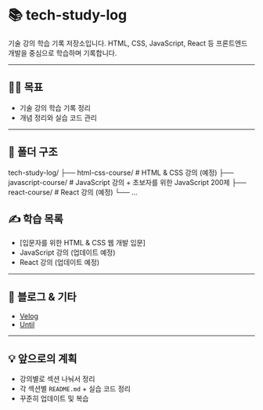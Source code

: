 # 📚 tech-study-log

기술 강의 학습 기록 저장소입니다.
HTML, CSS, JavaScript, React 등 프론트엔드 개발을 중심으로 학습하며 기록합니다.

---

## 👩‍🚀 목표

- 기술 강의 학습 기록 정리
- 개념 정리와 실습 코드 관리

---

## 📁 폴더 구조

tech-study-log/
├── html-css-course/ # HTML & CSS 강의 (예정)
├── javascript-course/ # JavaScript 강의 + 초보자를 위한 JavaScript 200제
├── react-course/ # React 강의 (예정)
└── ...

## ✍️ 학습 목록

- [입문자를 위한 HTML & CSS 웹 개발 입문]
- JavaScript 강의 (업데이트 예정)
- React 강의 (업데이트 예정)

---

## 🔗 블로그 & 기타

- [Velog](https://velog.io/@swmg00)
- [Until](https://until.blog/@swmg03)

---

## 💡 앞으로의 계획

- 강의별로 섹션 나눠서 정리
- 각 섹션별 `README.md` + 실습 코드 정리
- 꾸준히 업데이트 및 복습
